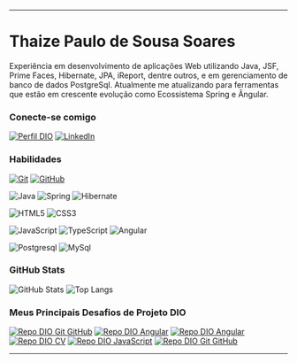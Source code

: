 
---

# Thaize Paulo de Sousa Soares
Experiência em desenvolvimento de aplicações Web utilizando Java, JSF, Prime Faces, Hibernate, JPA, iReport, dentre outros, e em gerenciamento de banco de dados PostgreSql.
Atualmente me atualizando para ferramentas que estão em crescente evolução como Ecossistema Spring e Ângular.

### Conecte-se comigo
[![Perfil DIO](https://img.shields.io/badge/-Meu%20Perfil%20na%20DIO-30A3DC?style=for-the-badge)](https://www.dio.me/users/thaizepaulo)
[![LinkedIn](https://img.shields.io/badge/-LinkedIn-000?style=for-the-badge&logo=linkedin&logoColor=30A3DC)](https://www.linkedin.com/in/thaize-paulo/)


### Habilidades
[![Git](https://img.shields.io/badge/Git-000?style=for-the-badge&logo=git&logoColor=E94D5F)](https://git-scm.com/doc) 
[![GitHub](https://img.shields.io/badge/GitHub-000?style=for-the-badge&logo=github&logoColor=30A3DC)](https://docs.github.com/)

![Java](https://img.shields.io/badge/Java-000?style=for-the-badge&logo=openjdk)
![Spring](https://img.shields.io/badge/Spring-000?style=for-the-badge&logo=spring)
![Hibernate](https://img.shields.io/badge/Hibernate-000?style=for-the-badge&logo=hibernate)

![HTML5](https://img.shields.io/badge/HTML5-000?style=for-the-badge&logo=html5)
![CSS3](https://img.shields.io/badge/CSS3-000?style=for-the-badge&logo=css3&logoColor=264CE4)

![JavaScript](https://img.shields.io/badge/JavaScript-000?style=for-the-badge&logo=javascript)
![TypeScript](https://img.shields.io/badge/TypeScript-000?style=for-the-badge&logo=typescript)
![Angular](https://img.shields.io/badge/Angular-000?style=for-the-badge&logo=angular&logoColor=C3002F)

![Postgresql](https://img.shields.io/badge/Postgresql-000?style=for-the-badge&logo=postgresql&logoColor=C3002F)
![MySql](https://img.shields.io/badge/MySql-000?style=for-the-badge&logo=mysql&logoColor=C3002F)

### GitHub Stats
![GitHub Stats](https://github-readme-stats.vercel.app/api?username=thaizepaulo&theme=transparent&bg_color=000&border_color=30A3DC&show_icons=true&icon_color=30A3DC&title_color=E94D5F&text_color=FFF)
![Top Langs](https://github-readme-stats-git-masterrstaa-rickstaa.vercel.app/api/top-langs/?username=thaizepaulo&layout=compact&bg_color=000&border_color=30A3DC&title_color=E94D5F&text_color=FFF)

### Meus Principais Desafios de Projeto DIO
[![Repo DIO Git GitHub](https://github-readme-stats.vercel.app/api/pin/?username=thaizepaulo&repo=dio-lab-open-source&bg_color=FFF&border_color=30A3DC&show_icons=true&icon_color=30A3DC&title_color=E94D5F&text_color=000)](https://github.com/thaizepaulo/dio-lab-open-source)
[![Repo DIO Angular](https://github-readme-stats.vercel.app/api/pin/?username=thaizepaulo&repo=angular-buzzfeed-quizz&bg_color=000&border_color=30A3DC&show_icons=true&icon_color=30A3DC&title_color=E94D5F&text_color=FFF)](https://github.com/thaizepaulo/angular-buzzfeed-quizz)
[![Repo DIO Angular](https://github-readme-stats.vercel.app/api/pin/?username=thaizepaulo&repo=angular-blog&bg_color=000&border_color=30A3DC&show_icons=true&icon_color=30A3DC&title_color=E94D5F&text_color=FFF)](https://github.com/thaizepaulo/angular-blog)
[![Repo DIO CV](https://github-readme-stats.vercel.app/api/pin/?username=thaizepaulo&repo=cv&bg_color=000&border_color=30A3DC&show_icons=true&icon_color=30A3DC&title_color=E94D5F&text_color=FFF)](https://github.com/thaizepaulo/cv)
[![Repo DIO JavaScript](https://github-readme-stats.vercel.app/api/pin/?username=thaizepaulo&repo=js-developer-pokedex&bg_color=000&border_color=30A3DC&show_icons=true&icon_color=30A3DC&title_color=E94D5F&text_color=FFF)](https://github.com/thaizepaulo/js-developer-pokedex)
[![Repo DIO Git GitHub](https://github-readme-stats.vercel.app/api/pin/?username=thaizepaulo&repo=dio-desafio-projetos-primeiro-repositorio&bg_color=000&border_color=30A3DC&show_icons=true&icon_color=30A3DC&title_color=E94D5F&text_color=FFF)](https://github.com/thaizepaulo/dio-desafio-projetos-primeiro-repositorio)

---